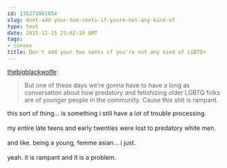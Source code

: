 ```yaml
---
id: 135271961854
slug: dont-add-your-two-cents-if-youre-not-any-kind-of
type: text
date: 2015-12-15 21:02:19 GMT
tags:
- convos
title: Don't add your two cents if you're not any kind of LGBTQ+
---
```

<p><a class="tumblr_blog" href="http://thebigblackwolfe.tumblr.com/post/135271460470">thebigblackwolfe</a>:</p>
<blockquote>
<p>But one of these days we’re gonna have to have a long as conversation about how predatory and fetishizing older LGBTQ folks are of younger people in the community. Cause this shit is rampant.</p>
</blockquote>

<p>this sort of thing... is something i still have a lot of trouble processing.<br/><br/>my entire late teens and early twenties were lost to predatory white men.<br/><br/>and like. being a young, femme asian... i just.<br/><br/>yeah. it is rampant and it is a problem.</p>
